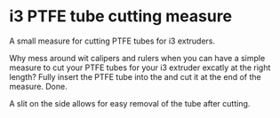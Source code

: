 # i3 PTFE tube cutting measure

A small measure for cutting PTFE tubes for i3 extruders.

Why mess around wit calipers and rulers when you can have a simple measure to cut your PTFE tubes for your i3 extruder excatly at the right length?
Fully insert the PTFE tube into the and cut it at the end of the measure. Done.

A slit on the side allows for easy removal of the tube after cutting.
